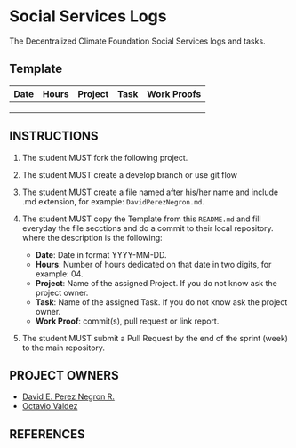 # Social Services Logs

The Decentralized Climate Foundation Social Services logs and tasks.

## Template

| **Date** | **Hours** | **Project** | **Task** | **Work Proofs** |
|:--------:|:---------:|:-----------:|:--------:|:---------------:|
|          |           |             |          |                 |
|          |           |             |          |                 |
|          |           |             |          |                 |


## INSTRUCTIONS

1. The student MUST fork the following project.
2. The student MUST create a develop branch or use git flow
3. The student MUST create a file named after his/her name and include .md extension, for example: `DavidPerezNegron.md`.
4. The student MUST copy the Template from this `README.md` and fill everyday the file secctions and do a commit to their local repository.
where the description is the following:
    * **Date**: Date in format YYYY-MM-DD.
    * **Hours**: Number of hours dedicated on that date in two digits, for example: 04.
    * **Project**: Name of the assigned Project. If you do not know ask the project owner.
    * **Task**: Name of the assigned Task. If you do not know ask the project owner.
    * **Work Proof**: commit(s), pull request or link report.

5. The student MUST submit a Pull Request by the end of the sprint (week) to the main repository.

## PROJECT OWNERS

- [David E. Perez Negron R.](mailto:david@neetsec.com)
- [Octavio Valdez](mailto:ohuerta@decentralizedclimate.org)

## REFERENCES


